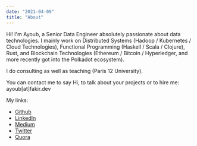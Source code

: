 ```yaml
---
date: "2021-04-09"
title: "About"
---
```

Hi! I'm Ayoub, a Senior Data Engineer absolutely passionate about data technologies. I mainly work on Distributed Systems (Hadoop / Kubernetes / Cloud Technologies), Functional Programming (Haskell / Scala / Clojure), Rust, and Blockchain Technologies (Ethereum / Bitcoin / Hyperledger, and more recently got into the Polkadot ecosystem).

I do consulting as well as teaching (Paris 12 University).

You can contact me to say Hi, to talk about your projects or to hire me: ayoub[at]fakir.dev

My links:

* [Github](https://github.com/fakirAyoub)
* [LinkedIn](https://linkedin.com/in/afakir)
* [Medium](https://medium.com/@AyoubFakir/)
* [Twitter](https://twitter.com/the_cryptodata)
* [Quora](https://www.quora.com/profile/Ayoub-Fakir)

